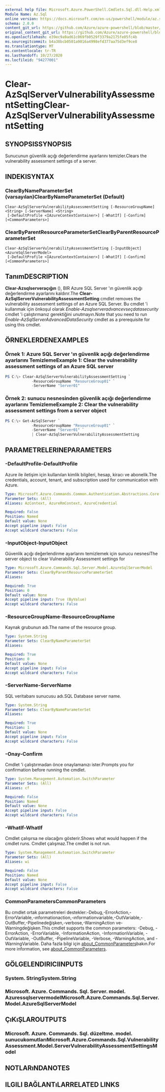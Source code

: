 ```yaml
---
external help file: Microsoft.Azure.PowerShell.Cmdlets.Sql.dll-Help.xml
Module Name: Az.Sql
online version: https://docs.microsoft.com/en-us/powershell/module/az.sql/clear-azsqlservervulnerabilityassessmentsetting
schema: 2.0.0
content_git_url: https://github.com/Azure/azure-powershell/blob/master/src/Sql/Sql/help/Clear-AzSqlServerVulnerabilityAssessmentSetting.md
original_content_git_url: https://github.com/Azure/azure-powershell/blob/master/src/Sql/Sql/help/Clear-AzSqlServerVulnerabilityAssessmentSetting.md
ms.openlocfilehash: e39ec9a9ad61c069fb0529f3379a2175fe05fc4b
ms.sourcegitcommit: b4a38bcb0501a9016a4998efd377aa75d3ef9ce8
ms.translationtype: MT
ms.contentlocale: tr-TR
ms.lasthandoff: 10/27/2020
ms.locfileid: "94277001"
---
```

# <span data-ttu-id="26e00-101">Clear-AzSqlServerVulnerabilityAssessmentSetting</span><span class="sxs-lookup"><span data-stu-id="26e00-101">Clear-AzSqlServerVulnerabilityAssessmentSetting</span></span>

## <span data-ttu-id="26e00-102">SYNOPSIS</span><span class="sxs-lookup"><span data-stu-id="26e00-102">SYNOPSIS</span></span>
<span data-ttu-id="26e00-103">Sunucunun güvenlik açığı değerlendirme ayarlarını temizler.</span><span class="sxs-lookup"><span data-stu-id="26e00-103">Clears the vulnerability assessment settings of a server.</span></span>

## <span data-ttu-id="26e00-104">INDEKI</span><span class="sxs-lookup"><span data-stu-id="26e00-104">SYNTAX</span></span>

### <span data-ttu-id="26e00-105">ClearByNameParameterSet (varsayılan)</span><span class="sxs-lookup"><span data-stu-id="26e00-105">ClearByNameParameterSet (Default)</span></span>
```
Clear-AzSqlServerVulnerabilityAssessmentSetting [-ResourceGroupName] <String> [-ServerName] <String>
 [-DefaultProfile <IAzureContextContainer>] [-WhatIf] [-Confirm] [<CommonParameters>]
```

### <span data-ttu-id="26e00-106">ClearByParentResourceParameterSet</span><span class="sxs-lookup"><span data-stu-id="26e00-106">ClearByParentResourceParameterSet</span></span>
```
Clear-AzSqlServerVulnerabilityAssessmentSetting [-InputObject] <AzureSqlServerModel>
 [-DefaultProfile <IAzureContextContainer>] [-WhatIf] [-Confirm] [<CommonParameters>]
```

## <span data-ttu-id="26e00-107">Tanım</span><span class="sxs-lookup"><span data-stu-id="26e00-107">DESCRIPTION</span></span>
<span data-ttu-id="26e00-108">**Clear-Azsqlserveraçığın** (), BIR Azure SQL Server 'ın güvenlik açığı değerlendirme ayarlarını kaldırır.</span><span class="sxs-lookup"><span data-stu-id="26e00-108">The **Clear-AzSqlServerVulnerabilityAssessmentSetting** cmdlet removes the vulnerability assessment settings of an Azure SQL Server.</span></span>
<span data-ttu-id="26e00-109">Bu cmdlet 'i kullanmak için önkoşul olarak *Enable-Azsqlserveradvancevseçdatasecurity* cmdlet 'i çalıştırmanız gerektiğini unutmayın.</span><span class="sxs-lookup"><span data-stu-id="26e00-109">Note that you need to run *Enable-AzSqlServerAdvancedDataSecurity* cmdlet as a prerequisite for using this cmdlet.</span></span>

## <span data-ttu-id="26e00-110">ÖRNEKLERDEN</span><span class="sxs-lookup"><span data-stu-id="26e00-110">EXAMPLES</span></span>

### <span data-ttu-id="26e00-111">Örnek 1: Azure SQL Server 'ın güvenlik açığı değerlendirme ayarlarını Temizleme</span><span class="sxs-lookup"><span data-stu-id="26e00-111">Example 1: Clear the vulnerability assessment settings of an Azure SQL server</span></span>
```powershell
PS C:\> Clear-AzSqlServerVulnerabilityAssessmentSetting `
            -ResourceGroupName "ResourceGroup01" `
            -ServerName "Server01"
```

### <span data-ttu-id="26e00-112">Örnek 2: sunucu nesnesinden güvenlik açığı değerlendirme ayarlarını Temizleme</span><span class="sxs-lookup"><span data-stu-id="26e00-112">Example 2: Clear the vulnerability assessment settings from a server object</span></span>
```powershell
PS C:\> Get-AzSqlServer `
            -ResourceGroupName "ResourceGroup01" `
            -ServerName "Server01" `
            | Clear-AzSqlServerVulnerabilityAssessmentSetting
```

## <span data-ttu-id="26e00-113">PARAMETRELERINE</span><span class="sxs-lookup"><span data-stu-id="26e00-113">PARAMETERS</span></span>

### <span data-ttu-id="26e00-114">-DefaultProfile</span><span class="sxs-lookup"><span data-stu-id="26e00-114">-DefaultProfile</span></span>
<span data-ttu-id="26e00-115">Azure ile iletişim için kullanılan kimlik bilgileri, hesap, kiracı ve abonelik.</span><span class="sxs-lookup"><span data-stu-id="26e00-115">The credentials, account, tenant, and subscription used for communication with Azure.</span></span>

```yaml
Type: Microsoft.Azure.Commands.Common.Authentication.Abstractions.Core.IAzureContextContainer
Parameter Sets: (All)
Aliases: AzContext, AzureRmContext, AzureCredential

Required: False
Position: Named
Default value: None
Accept pipeline input: False
Accept wildcard characters: False
```

### <span data-ttu-id="26e00-116">-InputObject</span><span class="sxs-lookup"><span data-stu-id="26e00-116">-InputObject</span></span>
<span data-ttu-id="26e00-117">Güvenlik açığı değerlendirme ayarlarını temizlemek için sunucu nesnesi</span><span class="sxs-lookup"><span data-stu-id="26e00-117">The server object to clear Vulnerability Assessment settings for</span></span>

```yaml
Type: Microsoft.Azure.Commands.Sql.Server.Model.AzureSqlServerModel
Parameter Sets: ClearByParentResourceParameterSet
Aliases:

Required: True
Position: 0
Default value: None
Accept pipeline input: True (ByValue)
Accept wildcard characters: False
```

### <span data-ttu-id="26e00-118">-ResourceGroupName</span><span class="sxs-lookup"><span data-stu-id="26e00-118">-ResourceGroupName</span></span>
<span data-ttu-id="26e00-119">Kaynak grubunun adı.</span><span class="sxs-lookup"><span data-stu-id="26e00-119">The name of the resource group.</span></span>

```yaml
Type: System.String
Parameter Sets: ClearByNameParameterSet
Aliases:

Required: True
Position: 0
Default value: None
Accept pipeline input: False
Accept wildcard characters: False
```

### <span data-ttu-id="26e00-120">-ServerName</span><span class="sxs-lookup"><span data-stu-id="26e00-120">-ServerName</span></span>
<span data-ttu-id="26e00-121">SQL veritabanı sunucusu adı.</span><span class="sxs-lookup"><span data-stu-id="26e00-121">SQL Database server name.</span></span>

```yaml
Type: System.String
Parameter Sets: ClearByNameParameterSet
Aliases:

Required: True
Position: 1
Default value: None
Accept pipeline input: False
Accept wildcard characters: False
```

### <span data-ttu-id="26e00-122">-Onay</span><span class="sxs-lookup"><span data-stu-id="26e00-122">-Confirm</span></span>
<span data-ttu-id="26e00-123">Cmdlet 'i çalıştırmadan önce onaylamanızı ister.</span><span class="sxs-lookup"><span data-stu-id="26e00-123">Prompts you for confirmation before running the cmdlet.</span></span>

```yaml
Type: System.Management.Automation.SwitchParameter
Parameter Sets: (All)
Aliases: cf

Required: False
Position: Named
Default value: None
Accept pipeline input: False
Accept wildcard characters: False
```

### <span data-ttu-id="26e00-124">-WhatIf</span><span class="sxs-lookup"><span data-stu-id="26e00-124">-WhatIf</span></span>
<span data-ttu-id="26e00-125">Cmdlet çalışırsa ne olacağını gösterir.</span><span class="sxs-lookup"><span data-stu-id="26e00-125">Shows what would happen if the cmdlet runs.</span></span>
<span data-ttu-id="26e00-126">Cmdlet çalışmaz.</span><span class="sxs-lookup"><span data-stu-id="26e00-126">The cmdlet is not run.</span></span>

```yaml
Type: System.Management.Automation.SwitchParameter
Parameter Sets: (All)
Aliases: wi

Required: False
Position: Named
Default value: None
Accept pipeline input: False
Accept wildcard characters: False
```

### <span data-ttu-id="26e00-127">CommonParameters</span><span class="sxs-lookup"><span data-stu-id="26e00-127">CommonParameters</span></span>
<span data-ttu-id="26e00-128">Bu cmdlet ortak parametreleri destekler:-Debug,-ErrorAction,-ErrorVariable,-ınformationaction,-ınformationvariable,-OutVariable,-OutBuffer,-Pipelinedeğişken,-verbose,-WarningAction ve-Warningdeğişken.</span><span class="sxs-lookup"><span data-stu-id="26e00-128">This cmdlet supports the common parameters: -Debug, -ErrorAction, -ErrorVariable, -InformationAction, -InformationVariable, -OutVariable, -OutBuffer, -PipelineVariable, -Verbose, -WarningAction, and -WarningVariable.</span></span> <span data-ttu-id="26e00-129">Daha fazla bilgi için [about_CommonParameters](http://go.microsoft.com/fwlink/?LinkID=113216)bakın.</span><span class="sxs-lookup"><span data-stu-id="26e00-129">For more information, see [about_CommonParameters](http://go.microsoft.com/fwlink/?LinkID=113216).</span></span>

## <span data-ttu-id="26e00-130">GÖLGELENDIRICI</span><span class="sxs-lookup"><span data-stu-id="26e00-130">INPUTS</span></span>

### <span data-ttu-id="26e00-131">System. String</span><span class="sxs-lookup"><span data-stu-id="26e00-131">System.String</span></span>

### <span data-ttu-id="26e00-132">Microsoft. Azure. Commands. Sql. Server. model. Azuressqlservermodel</span><span class="sxs-lookup"><span data-stu-id="26e00-132">Microsoft.Azure.Commands.Sql.Server.Model.AzureSqlServerModel</span></span>

## <span data-ttu-id="26e00-133">ÇıKıŞLAR</span><span class="sxs-lookup"><span data-stu-id="26e00-133">OUTPUTS</span></span>

### <span data-ttu-id="26e00-134">Microsoft. Azure. Commands. Sql. düzeltme. model. sunucukomutları</span><span class="sxs-lookup"><span data-stu-id="26e00-134">Microsoft.Azure.Commands.Sql.VulnerabilityAssessment.Model.ServerVulnerabilityAssessmentSettingsModel</span></span>

## <span data-ttu-id="26e00-135">NOTLARıNDA</span><span class="sxs-lookup"><span data-stu-id="26e00-135">NOTES</span></span>

## <span data-ttu-id="26e00-136">ILGILI BAĞLANTıLAR</span><span class="sxs-lookup"><span data-stu-id="26e00-136">RELATED LINKS</span></span>

